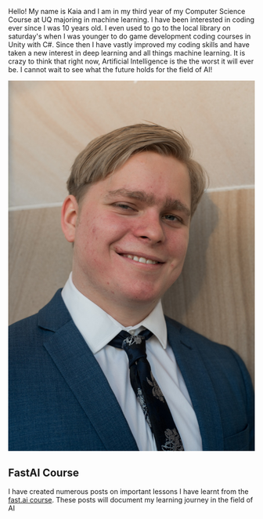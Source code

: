 Hello! My name is Kaia and I am in my third year of my Computer Science Course at UQ majoring in machine learning. I have been interested in coding ever since I was 10 years old. I even used to go to the local library on saturday's when I was younger to do game development coding courses in Unity with C#. Since then I have vastly improved my coding skills and have taken a new interest in deep learning and all things machine learning. It is crazy to think that right now, Artificial Intelligence is the the worst it will ever be. I cannot wait to see what the future holds for the field of AI!

![Image of myself](images/portrait.jpg)

## FastAI Course

I have created numerous posts on important lessons I have learnt from the [fast.ai course](https://www.fast.ai). These posts will document my learning journey in the field of AI
